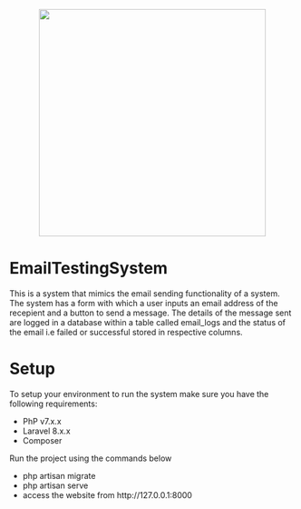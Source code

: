 <p align="center"><a href="https://laravel.com" target="_blank"><img src="https://raw.githubusercontent.com/laravel/art/master/logo-lockup/5%20SVG/2%20CMYK/1%20Full%20Color/laravel-logolockup-cmyk-red.svg" width="400"></a></p>

# EmailTestingSystem
This is a system that mimics the email sending functionality of a system. The system has a form with which a user inputs an email address of the recepient and a button to send a message. The details of the message sent are logged in a database within a table called email_logs and the status of the email i.e failed or successful stored in respective columns.<br>
<h1>Setup</h1>
<p>To setup your environment to run the system make sure you have the following requirements:</p>
<ul>
  <li>PhP v7.x.x</li>
  <li>Laravel 8.x.x</li>
  <li>Composer <any version></li>
</ul>

<p>Run the project using the commands below</p>
<ul>
  <li>php artisan migrate</li>
  <li>php artisan serve</li>
  <li>access the website from http://127.0.0.1:8000</li>
</ul>
